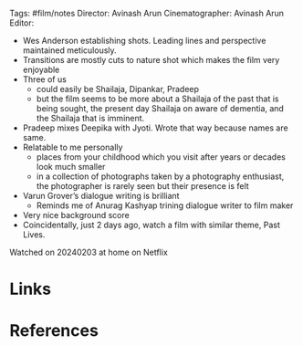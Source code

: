 Tags: #film/notes 
Director: Avinash Arun
Cinematographer: Avinash Arun
Editor:

- Wes Anderson establishing shots. Leading lines and perspective maintained meticulously. 
- Transitions are mostly cuts to nature shot which makes the film very enjoyable
- Three of us  
	- could easily be Shailaja, Dipankar, Pradeep
	- but the film seems to be more about a Shailaja of the past that is being sought, the present day Shailaja on aware of dementia, and the Shailaja that is imminent. 
- Pradeep mixes Deepika with Jyoti. Wrote that way because names are same. 
- Relatable to me personally
	- places from your childhood which you visit after years or decades look much smaller
	- in a collection of photographs taken by a photography enthusiast, the photographer is rarely seen but their presence is felt
- Varun Grover’s dialogue writing is brilliant
	- Reminds me of Anurag Kashyap trining dialogue writer to film maker
- Very nice background score
- Coincidentally, just 2 days ago, watch a film with similar theme, Past Lives. 


Watched on 20240203 at home on Netflix

# Links

# References